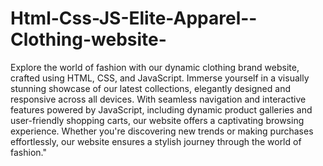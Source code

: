 # Html-Css-JS-Elite-Apparel--Clothing-website-
Explore the world of fashion with our dynamic clothing brand website, crafted using HTML, CSS, and JavaScript. Immerse yourself in a visually stunning showcase of our latest collections, elegantly designed and responsive across all devices. With seamless navigation and interactive features powered by JavaScript, including dynamic product galleries and user-friendly shopping carts, our website offers a captivating browsing experience. Whether you're discovering new trends or making purchases effortlessly, our website ensures a stylish journey through the world of fashion."
